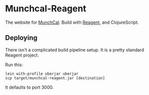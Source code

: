 # Munchcal-Reagent

The website for [MunchCal](https://munchcal.com). Build with [Reagent](http://reagent-project.github.io/), and ClojureScript.

## Deploying
There isn't a complicated build pipeline setup. It is a pretty standard Reagent project.

Run this:

    lein with-profile uberjar uberjar
    scp target/munchcal-reagent.jar [destination]

It defaults to port 3000.
